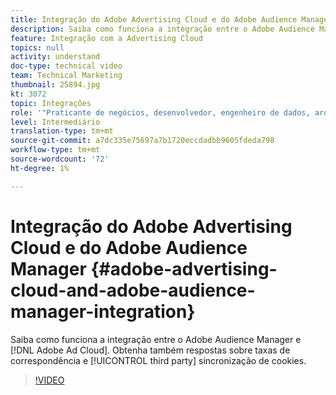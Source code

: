 ```yaml
---
title: Integração do Adobe Advertising Cloud e do Adobe Audience Manager
description: Saiba como funciona a integração entre o Adobe Audience Manager e a Adobe Ad Cloud. Obtenha também respostas sobre taxas de correspondência e sincronização de cookies de terceiros.
feature: Integração com a Advertising Cloud
topics: null
activity: understand
doc-type: technical video
team: Technical Marketing
thumbnail: 25894.jpg
kt: 3072
topic: Integrações
role: '"Praticante de negócios, desenvolvedor, engenheiro de dados, arquiteto, arquiteto de dados, administrador, líder"'
level: Intermediário
translation-type: tm+mt
source-git-commit: a7dc335e75697a7b1720eccdadbb9605fdeda798
workflow-type: tm+mt
source-wordcount: '72'
ht-degree: 1%

---
```



# Integração do Adobe Advertising Cloud e do Adobe Audience Manager {#adobe-advertising-cloud-and-adobe-audience-manager-integration}

Saiba como funciona a integração entre o Adobe Audience Manager e [!DNL Adobe Ad Cloud]. Obtenha também respostas sobre taxas de correspondência e [!UICONTROL third party] sincronização de cookies.

>[!VIDEO](https://video.tv.adobe.com/v/25894/?quality=12)